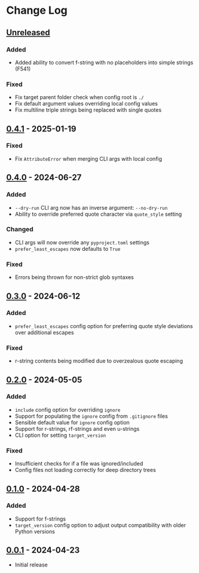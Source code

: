 # Change Log

## [Unreleased]

### Added

- Added ability to convert f-string with no placeholders into simple strings (F541)

### Fixed

- Fix target parent folder check when config root is `./`
- Fix default argument values overriding local config values
- Fix multiline triple strings being replaced with single quotes

## [0.4.1] - 2025-01-19

### Fixed

- Fix `AttributeError` when merging CLI args with local config

## [0.4.0] - 2024-06-27


### Added

- `--dry-run` CLI arg now has an inverse argument: `--no-dry-run`
- Ability to override preferred quote character via `quote_style` setting

### Changed

- CLI args will now override any `pyproject.toml` settings
- `prefer_least_escapes` now defaults to `True`

### Fixed

- Errors being thrown for non-strict glob syntaxes


## [0.3.0] - 2024-06-12

### Added

- `prefer_least_escapes` config option for preferring quote style deviations over additional escapes

### Fixed

- r-string contents being modified due to overzealous quote escaping

## [0.2.0] - 2024-05-05

### Added

- `include` config option for overriding `ignore`
- Support for populating the `ignore` config from `.gitignore` files
- Sensible default value for `ignore` config option
- Support for r-strings, rf-strings and even u-strings
- CLI option for setting `target_version`

### Fixed

- Insufficient checks for if a file was ignored/included
- Config files not loading correctly for deep directory trees

## [0.1.0] - 2024-04-28

### Added

- Support for f-strings
- `target_version` config option to adjust output compatibility with older Python versions

## [0.0.1] - 2024-04-23

- Initial release


[unreleased]: https://github.com/Crozzers/string-fixer/compare/lib/0.4.1...HEAD
[0.4.1]: https://github.com/Crozzers/string-fixer/compare/lib/0.4.0...lib/0.4.1
[0.4.0]: https://github.com/Crozzers/string-fixer/compare/lib/0.3.0...lib/0.4.0
[0.3.0]: https://github.com/Crozzers/string-fixer/compare/lib/0.2.0...lib/0.3.0
[0.2.0]: https://github.com/Crozzers/string-fixer/compare/lib/0.1.0...lib/0.2.0
[0.1.0]: https://github.com/Crozzers/string-fixer/compare/lib/0.0.1...lib/0.1.0
[0.0.1]: https://github.com/Crozzers/string-fixer/releases/tag/lib/0.0.1
